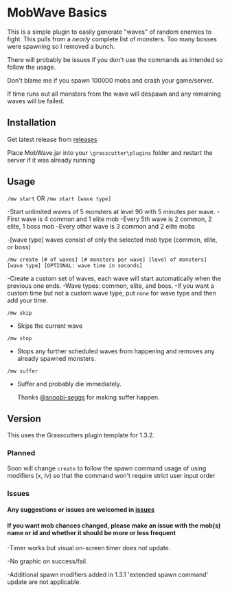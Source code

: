 # MobWave Basics

This is a simple plugin to easily generate "waves" of random enemies to fight.
This pulls from a *nearly* complete list of monsters. Too many bosses were spawning so I removed a bunch.

There will probably be issues if you don't use the commands as intended so follow the usage.

Don't blame me if you spawn 100000 mobs and crash your game/server.

If time runs out all monsters from the wave will despawn and any remaining waves will be failed.

## Installation

Get latest release from [releases](https://github.com/NotThorny/MobWave/releases)

Place MobWave.jar into your `\grasscutter\plugins` folder and restart the server if it was already running

## Usage

 `/mw start` OR `/mw start [wave type]`

   -Start unlimited waves of 5 monsters at level 90 with 5 minutes per wave.
   -First wave is 4 common and 1 elite mob
   -Every 5th wave is 2 common, 2 elite, 1 boss mob
   -Every other wave is 3 common and 2 elite mobs

   -[wave type] waves consist of only the selected mob type (common, elite, or boss)

 `/mw create [# of waves] [# monsters per wave] [level of monsters] [wave type] [OPTIONAL: wave time in seconds]`

   -Create a custom set of waves, each wave will start automatically when the previous one ends.
   -Wave types: common, elite, and boss.
   -If you want a custom time but not a custom wave type, put `none` for wave type and then add your time.

`/mw skip`
- Skips the current wave

`/mw stop`
- Stops any further scheduled waves from happening and removes any already spawned monsters.

`/mw suffer`
- Suffer and probably die immediately.

  Thanks [@snoobi-seggs](https://github.com/snoobi-seggs) for making suffer happen.

## Version

This uses the Grasscutters plugin template for 1.3.2.

### Planned

Soon will change `create` to follow the spawn command usage of using modifiers (x, lv) so that the command won't require strict user input order

### Issues

#### Any suggestions or issues are welcomed in [issues](https://github.com/NotThorny/MobWave/issues)

#### If you want mob chances changed, please make an issue with the mob(s) name or id and whether it should be more or less frequent

-Timer works but visual on-screen timer does not update.

-No graphic on success/fail.

-Additional spawn modifiers added in 1.3.1 'extended spawn command' update are not applicable.
